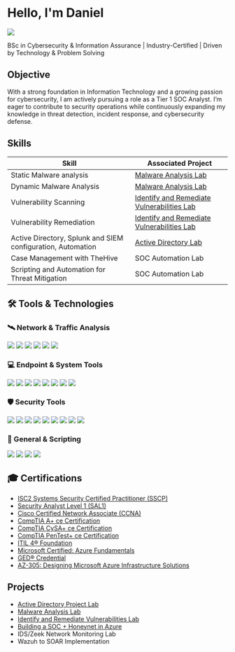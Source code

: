 # Hello, I'm Daniel

<a href="https://www.linkedin.com/in/daniel-a-brefo-6871761ab/" target="_blank">
  <img src="https://img.shields.io/badge/-LinkedIn-0072b1?&style=for-the-badge&logo=linkedin&logoColor=white" />
</a>

BSc in Cybersecurity & Information Assurance | Industry-Certified | Driven by Technology & Problem Solving

## Objective
With a strong foundation in Information Technology and a growing passion for cybersecurity, I am actively pursuing a role as a Tier 1 SOC Analyst. I’m eager to contribute to security operations while continuously expanding my knowledge in threat detection, incident response, and cybersecurity defense.

## Skills
| Skill                                         | Associated Project         |
|-----------------------------------------------|----------------------------|
| Static Malware analysis          | <a href="https://github.com/CyberMacho/Malware-Analysis-Lab">Malware Analysis Lab</a>|
| Dynamic Malware Analysis         | <a href="https://github.com/CyberMacho/Malware-Analysis-Lab">Malware Analysis Lab</a>|
| Vulnerability Scanning         | <a href="https://github.com/CyberMacho/Identify-and-Remediate-Vulnerabilities-Lab">Identify and Remediate Vulnerabilities Lab</a>|
| Vulnerability Remediation      | <a href="https://github.com/CyberMacho/Identify-and-Remediate-Vulnerabilities-Lab">Identify and Remediate Vulnerabilities Lab</a>|
|Active Directory, Splunk and SIEM configuration, Automation  | <a href="https://github.com/CyberMacho/Active-Directory-Project/blob/main/README.md">Active Directory Lab</a>|
| Case Management with TheHive                  | SOC Automation Lab|
| Scripting and Automation for Threat Mitigation | SOC Automation Lab|

## 🛠️ Tools & Technologies

### 🛰️ Network & Traffic Analysis
<div>
    <img src="https://img.shields.io/badge/-Wireshark-1679A7?&style=for-the-badge&logo=wireshark&logoColor=white" />
    <img src="https://img.shields.io/badge/-nmap-004682?&style=for-the-badge&logo=nmap&logoColor=white" />
    <img src="https://img.shields.io/badge/-tcpdump-605DFF?&style=for-the-badge&logo=gnu-bash&logoColor=white" />
    <img src="https://img.shields.io/badge/-Netcat-3B5998?&style=for-the-badge&logo=gnu-bash&logoColor=white" />
    <img src="https://img.shields.io/badge/-Process%20Hacker-EF3B2D?&style=for-the-badge&logo=process-hacker&logoColor=white" />
    <img src="https://img.shields.io/badge/-Procmon-777BB4?&style=for-the-badge&logo=microsoft&logoColor=white" />
</div>

### 💻 Endpoint & System Tools
<div>
    <img src="https://img.shields.io/badge/-Windows%20Sysinternals-0078D6?&style=for-the-badge&logo=windows&logoColor=white" />
    <img src="https://img.shields.io/badge/-Task%20Manager-4B275F?&style=for-the-badge&logo=windows&logoColor=white" />
    <img src="https://img.shields.io/badge/-Process%20Hacker-FFB400?&style=for-the-badge&logo=microsoft&logoColor=white" />
    <img src="https://img.shields.io/badge/-Autoruns-0078D6?&style=for-the-badge&logo=microsoft&logoColor=white" />
    <img src="https://img.shields.io/badge/-Command%20Prompt-000000?&style=for-the-badge&logo=windows&logoColor=white" />
    <img src="https://img.shields.io/badge/-PowerShell-012456?&style=for-the-badge&logo=powershell&logoColor=white" />
    <img src="https://img.shields.io/badge/-Event%20Viewer-4B275F?&style=for-the-badge&logo=windows&logoColor=white" />
    <img src="https://img.shields.io/badge/-Autopsy-005478?&style=for-the-badge&logo=linux&logoColor=white" />
</div>

### 🛡️ Security Tools
<div>
    <img src="https://img.shields.io/badge/-Burp%20Suite-FF6600?&style=for-the-badge&logo=burpsuite&logoColor=white" />
    <img src="https://img.shields.io/badge/-Metasploit-222222?&style=for-the-badge&logo=metasploit&logoColor=white" />
    <img src="https://img.shields.io/badge/-Kali%20Linux-557C94?&style=for-the-badge&logo=kalilinux&logoColor=white" />
    <img src="https://img.shields.io/badge/-Autopsy-005478?&style=for-the-badge&logo=linux&logoColor=white" />
    <img src="https://img.shields.io/badge/-SecurityOnion-005478?&style=for-the-badge&logo=ubuntu&logoColor=white" />
    <img src="https://img.shields.io/badge/-Splunk-000000?&style=for-the-badge&logo=splunk&logoColor=white" />
    <img src="https://img.shields.io/badge/-Azure%20Sentinel-0078D4?&style=for-the-badge&logo=microsoftazure&logoColor=white" /> 
    <img src="https://img.shields.io/badge/-SOAR-FF6F00?&style=for-the-badge&logo=elasticstack&logoColor=white" /> 
    <img src="https://img.shields.io/badge/-SIEM-800080?&style=for-the-badge&logo=security&logoColor=white" />
</div>

### 🧰 General & Scripting
<div>
    <img src="https://img.shields.io/badge/-Cmder-4B275F?&style=for-the-badge&logo=gnubash&logoColor=white" />
    <img src="https://img.shields.io/badge/-Python-3776AB?&style=for-the-badge&logo=python&logoColor=white" />
    <img src="https://img.shields.io/badge/-PowerShell-012456?&style=for-the-badge&logo=powershell&logoColor=white" />
    <img src="https://img.shields.io/badge/-Bash-000000?&style=for-the-badge&logo=gnubash&logoColor=white" />
</div>


## 🎓 Certifications


- [ISC2 Systems Security Certified Practitioner (SSCP)](https://www.credly.com/earner/earned/share/fef9a465-124a-4547-86ac-ffe5b695bc66)
- [Security Analyst Level 1 (SAL1)](https://www.credly.com/earner/earned/share/2f129182-0303-413c-b1fe-4ace113c1aba)
- [Cisco Certified Network Associate (CCNA)](https://www.credly.com/earner/earned/share/bd2bf851-84e0-4e73-95b3-ebd78af48605)
- [CompTIA A+ ce Certification](https://www.credly.com/earner/earned/share/03b2a9f1-e5c0-464f-b2cb-9ed105e3642c)
- [CompTIA CySA+ ce Certification](https://www.credly.com/earner/earned/share/54b7b43d-bfc5-416f-a53c-ca7eba876347)
- [CompTIA PenTest+ ce Certification](https://www.credly.com/earner/earned/share/fc7cbcc6-d0a3-4ba4-b04e-0e49eee84a73)
- [ITIL 4® Foundation](https://www.credly.com/earner/earned/share/68b6a4bc-2910-4054-989b-94183e3fc60a)
- [Microsoft Certified: Azure Fundamentals](https://www.credly.com/earner/earned/share/2e3f50a8-e684-44eb-bf9f-f2d578c9cd24)
- [GED® Credential](https://www.credly.com/earner/earned/share/22fd2f38-726e-43d7-b549-c599a788b5c4)
- [AZ-305: Designing Microsoft Azure Infrastructure Solutions](https://www.credly.com/earner/earned/share/af88cd21-7f01-49b2-8234-27e7e6aa6bf2)


## Projects
- <a href="https://github.com/CyberMacho/Active-Directory-Project/blob/main/README.md">Active Directory Project Lab</a>
- <a href="https://github.com/CyberMacho/Malware-Analysis-Lab">Malware Analysis Lab</a>
- <a href="https://github.com/CyberMacho/Identify-and-Remediate-Vulnerabilities-Lab">Identify and Remediate Vulnerabilities Lab</a>
- <a href="https://github.com/CyberMacho/SOCinAction">Building a SOC + Honeynet in Azure</a>
- IDS/Zeek Network Monitoring Lab
- Wazuh to SOAR Implementation
